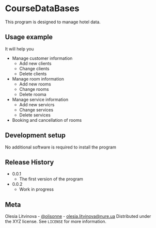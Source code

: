 # CourseDataBases

This program is designed to manage hotel data. 

## Usage example
It will help you
- Manage customer information
	- Add new clients
	- Change clients
	- Delete clients
- Manage room information
	- Add new rooms
	- Change rooms
	- Delete rooma
- Manage service information
	- Add new servicrs
	- Change services
	- Delete services
- Booking and cancellation of rooms

## Development setup
No additional software is required to install the program


## Release History
* 0.0.1
	* The first version of the program
* 0.0.2
	* Work in progress

## Meta
Olesia Litvinova - [@olisonne](https://github.com/olisonne) - olesia.litvinova@nure.ua
Distributed under the XYZ license. See ``LICENSE`` for more information.